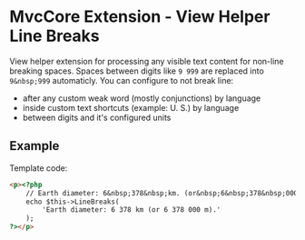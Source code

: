 # MvcCore Extension - View Helper Line Breaks

View helper extension for processing any visible text content for non-line breaking spaces.
Spaces between digits like `9 999` are replaced into `9&nbsp;999` automaticly.
You can configure to not break line:
- after any custom weak word (mostly conjunctions) by language
- inside custom text shortcuts (example: U. S.) by language
- between digits and it's configured units


## Example

Template code:
```html
<p><?php
	// Earth diameter: 6&nbsp;378&nbsp;km. (or&nbsp;6&nbsp;378&nbsp;000&nbsp;m)
	echo $this->LineBreaks(
		'Earth diameter: 6 378 km (or 6 378 000 m).'
	);
?></p>
```